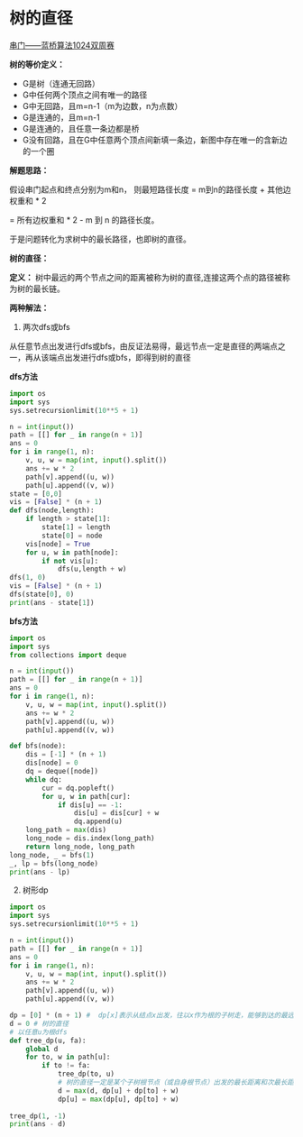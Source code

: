 # 树的直径

[串门——蓝桥算法1024双周赛](https://www.lanqiao.cn/problems/5890/learning/?contest\_id=145)

**树的等价定义：**

* G是树（连通无回路）
* G中任何两个顶点之间有唯一的路径
* G中无回路，且m=n-1（m为边数，n为点数）
* G是连通的，且m=n-1
* G是连通的，且任意一条边都是桥
* G没有回路，且在G中任意两个顶点间新填一条边，新图中存在唯一的含新边的一个圈

**解题思路：**

假设串门起点和终点分别为m和n， 则最短路径长度 =  m到n的路径长度 + 其他边权重和 \* 2

\= 所有边权重和 \* 2 - m 到 n 的路径长度。

于是问题转化为求树中的最长路径，也即树的直径。

**树的直径：**

**定义：** 树中最远的两个节点之间的距离被称为树的直径,连接这两个点的路径被称为树的最长链。

**两种解法：**

1. 两次dfs或bfs

从任意节点出发进行dfs或bfs，由反证法易得，最远节点一定是直径的两端点之一，再从该端点出发进行dfs或bfs，即得到树的直径

**dfs方法**

```python
import os
import sys
sys.setrecursionlimit(10**5 + 1)

n = int(input())
path = [[] for _ in range(n + 1)]
ans = 0
for i in range(1, n):
    v, u, w = map(int, input().split())
    ans += w * 2
    path[v].append((u, w))
    path[u].append((v, w))
state = [0,0]
vis = [False] * (n + 1)
def dfs(node,length):
    if length > state[1]:
        state[1] = length
        state[0] = node
    vis[node] = True
    for u, w in path[node]:
        if not vis[u]:
            dfs(u,length + w)
dfs(1, 0)
vis = [False] * (n + 1)
dfs(state[0], 0)
print(ans - state[1])
```

**bfs方法**

```python
import os
import sys
from collections import deque

n = int(input())
path = [[] for _ in range(n + 1)]
ans = 0
for i in range(1, n):
    v, u, w = map(int, input().split())
    ans += w * 2
    path[v].append((u, w))
    path[u].append((v, w))

def bfs(node):
    dis = [-1] * (n + 1)
    dis[node] = 0
    dq = deque([node])
    while dq:
        cur = dq.popleft()
        for u, w in path[cur]:
            if dis[u] == -1:
                dis[u] = dis[cur] + w
                dq.append(u)
    long_path = max(dis)
    long_node = dis.index(long_path)
    return long_node, long_path
long_node, _ = bfs(1)
_, lp = bfs(long_node)
print(ans - lp)
```

2. 树形dp

```python
import os
import sys
sys.setrecursionlimit(10**5 + 1)

n = int(input())
path = [[] for _ in range(n + 1)]
ans = 0
for i in range(1, n):
    v, u, w = map(int, input().split())
    ans += w * 2
    path[v].append((u, w))
    path[u].append((v, w))

dp = [0] * (n + 1) #  dp[x]表示从结点x出发，往以x作为根的子树走，能够到达的最远距离
d = 0 # 树的直径
# 以任意u为根dfs
def tree_dp(u, fa):
    global d
    for to, w in path[u]:
        if to != fa:
            tree_dp(to, u)
            # 树的直径一定是某个子树根节点（或自身根节点）出发的最长距离和次最长距离之和
            d = max(d, dp[u] + dp[to] + w) 
            dp[u] = max(dp[u], dp[to] + w)
            
tree_dp(1, -1)
print(ans - d)
```

